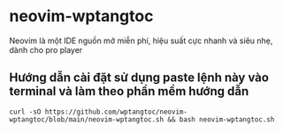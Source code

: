# neovim-wptangtoc
Neovim là một IDE nguồn mở miễn phí, hiệu suất cực nhanh và siêu nhẹ, dành cho pro player

<h2>Hướng dẫn cài đặt sử dụng paste lệnh này vào terminal và làm theo phần mềm hướng dẫn</h2>
<code>curl -sO https://github.com/wptangtoc/neovim-wptangtoc/blob/main/neovim-wptangtoc.sh && bash neovim-wptangtoc.sh</code>
